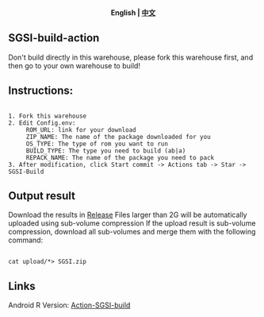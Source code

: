 <div align="center">
	<span style="font-weight: bold"> English | <a href=README_CN.md> 中文 </a> </span>
</div>

## SGSI-build-action

Don't build directly in this warehouse, please fork this warehouse first, and then go to your own warehouse to build!

## Instructions:
```

1. Fork this warehouse
2. Edit Config.env:
     ROM_URL: link for your download
     ZIP_NAME: The name of the package downloaded for you
     OS_TYPE: The type of rom you want to run
     BUILD_TYPE: The type you need to build (ab|a)
     REPACK_NAME: The name of the package you need to pack
3. After modification, click Start commit -> Actions tab -> Star -> SGSI-Build
```

 
## Output result
Download the results in [Release](../../releases)
Files larger than 2G will be automatically uploaded using sub-volume compression
If the upload result is sub-volume compression, download all sub-volumes and merge them with the following command:
```

cat upload/*> SGSI.zip‌‌
```

## Links
Android R Version: [Action-SGSI-build](https://github.com/XayahSuSuSu/Action-SGSI-build)
